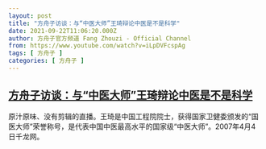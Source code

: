 ```yaml
---
layout: post
title: "方舟子访谈：与“中医大师”王琦辩论中医是不是科学"
date: 2021-09-22T11:06:20.000Z
author: 方舟子官方频道 Fang Zhouzi - Official Channel
from: https://www.youtube.com/watch?v=iLpDVFcspAg
tags: [ 方舟子 ]
categories: [ 方舟子 ]
---
```

<!--1632308780000-->
[方舟子访谈：与“中医大师”王琦辩论中医是不是科学](https://www.youtube.com/watch?v=iLpDVFcspAg)
------

<div>
原汁原味、没有剪辑的直播。王琦是中国工程院院士，获得国家卫健委颁发的“国医大师”荣誉称号，是代表中国中医最高水平的国家级“中医大师”。2007年4月4日千龙网。
</div>
